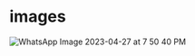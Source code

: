 # images
![WhatsApp Image 2023-04-27 at 7 50 40 PM](https://user-images.githubusercontent.com/129723560/234897768-1138b2dd-aca0-4b57-8194-3e0404724277.jpeg)
